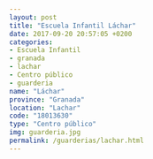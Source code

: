 ```yaml
---
layout: post
title: "Escuela Infantil Láchar"
date: 2017-09-20 20:57:05 +0200
categories:
- Escuela Infantil
- granada
- lachar
- Centro público
- guarderia
name: "Láchar"
province: "Granada"
location: "Lachar"
code: "18013630"
type: "Centro público"
img: guarderia.jpg
permalink: /guarderias/lachar.html
---
```

